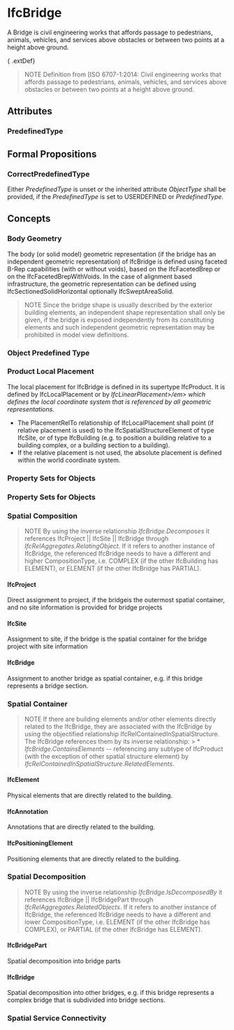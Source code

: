 # IfcBridge

A Bridge is civil engineering works that affords passage to pedestrians, animals, vehicles, and services above obstacles or between two points at a height above ground.

{ .extDef}
> NOTE  Definition from [ISO 6707-1:2014:
> Civil engineering works that affords passage to pedestrians, animals, vehicles, and services above obstacles or between two points at a height above ground.

## Attributes

### PredefinedType


## Formal Propositions

### CorrectPredefinedType
Either _PredefinedType_ is unset or the inherited attribute _ObjectType_ shall be provided, if the _PredefinedType_ is set to USERDEFINED or _PredefinedType_.

## Concepts

### Body Geometry

The body (or solid model) geometric representation (if the bridge has an independent geometric representation) of IfcBridge is defined using faceted B-Rep capabilities (with or without voids), based on the IfcFacetedBrep or on the IfcFacetedBrepWithVoids. In the case of alignment based infrastructure, the geometric representation can be defined using IfcSectionedSolidHorizontal optionally IfcSweptAreaSolid.

> NOTE  Since the bridge shape is usually described by the exterior building elements, an independent shape representation shall only be given, if the bridge is exposed independently from its constituting elements and such independent geometric representation may be prohibited in model view definitions.

### Object Predefined Type



### Product Local Placement

The local placement for IfcBridge is defined in its supertype IfcProduct. It is defined by IfcLocalPlacement or by _IfcLinearPlacement>/em> which defines the local coordinate
      system that is referenced by all geometric representations._

* The PlacementRelTo relationship of IfcLocalPlacement shall point (if relative placement is used) to the IfcSpatialStructureElement of type IfcSite, or of type IfcBuilding (e.g. to position a building relative to a building complex, or a building section to a building).
* If the relative placement is not used, the absolute placement is defined within the world coordinate system.

### Property Sets for Objects



### Property Sets for Objects



### Spatial Composition

> NOTE  By using the inverse relationship _IfcBridge.Decomposes_ it references IfcProject || IfcSite || IfcBridge through _IfcRelAggregates.RelatingObject_. If it refers to another instance of IfcBridge, the referenced IfcBridge needs to have a different and higher CompositionType, i.e. COMPLEX (if the other IfcBuilding has ELEMENT), or ELEMENT (if the other IfcBridge has PARTIAL).

#### IfcProject

Direct assignment to project, if the bridgeis the outermost spatial container, and no site information is provided for bridge projects

#### IfcSite

Assignment to site, if the bridge is the spatial container for the bridge project with site information

#### IfcBridge

Assignment to another bridge as spatial container, e.g. if this bridge represents a bridge section.

### Spatial Container

> NOTE  If there are building elements and/or other elements directly related to the IfcBridge, they are associated with the IfcBridge by using the objectified relationship IfcRelContainedInSpatialStructure. The IfcBridge references them by its inverse relationship: > *  _IfcBridge.ContainsElements_ -- referencing any subtype of IfcProduct (with the exception of other spatial structure element) by _IfcRelContainedInSpatialStructure.RelatedElements_.

#### IfcElement

Physical elements that are directly related to the building.

#### IfcAnnotation

Annotations that are directly related to the building.

#### IfcPositioningElement

Positioning elements that are directly related to the building.

### Spatial Decomposition

> NOTE  By using the inverse relationship _IfcBridge.IsDecomposedBy_ it references IfcBridge || IfcBridgePart through _IfcRelAggregates.RelatedObjects_. If it refers to another instance of IfcBridge, the referenced IfcBridge needs to have a different and lower CompositionType, i.e. ELEMENT (if the other IfcBridge has COMPLEX), or PARTIAL (if the other IfcBridge has ELEMENT).

#### IfcBridgePart

Spatial decomposition into bridge parts

#### IfcBridge

Spatial decomposition into other bridges, e.g. if this bridge represents a complex bridge that is subdivided into bridge sections.

### Spatial Service Connectivity



